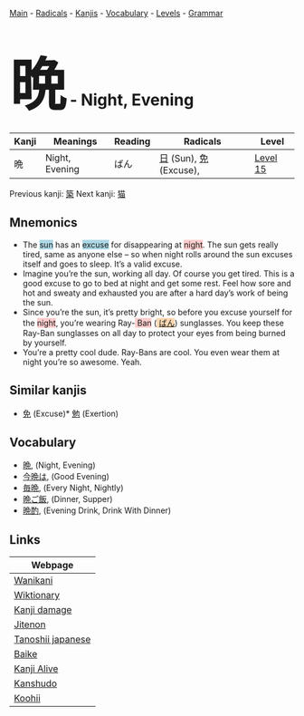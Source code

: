 <style> bigfont {font-size: 100px}</style>
[Main](../README.md) -
[Radicals](../radicals.md) -
[Kanjis](../kanjis.md) -
[Vocabulary](../vocabulary.md) -
[Levels](../levels.md) -
[Grammar](../grammar.md)
# <bigfont> 晩</bigfont> - Night, Evening 

| Kanji | Meanings | Reading | Radicals | Level |
| --- | --- | --- | --- | --- |
| 晩 | Night, Evening | ばん | [日](../radicals/日.md) (Sun), [免](../radicals/免.md) (Excuse),  | [Level 15](../levels/wk_level15.md) |

Previous kanji: [築](築.md) Next kanji: [猫](猫.md) 

## Mnemonics
 * The <span style="background-color:#ADD8E6"> sun</span> has an <span style="background-color:#ADD8E6"> excuse</span> for disappearing at <span style="background-color:#ffcccb"> night</span>. The sun gets really tired, same as anyone else – so when night rolls around the sun excuses itself and goes to sleep. It’s a valid excuse.
* Imagine you’re the sun, working all day. Of course you get tired. This is a good excuse to go to bed at night and get some rest. Feel how sore and hot and sweaty and exhausted you are after a hard day’s work of being the sun.
* Since you’re the sun, it’s pretty bright, so before you excuse yourself for the <span style="background-color:#ffcccb"> night</span>, you’re wearing Ray-<span style="background-color:#ffcccb"> Ban</span> (<span style="background-color:#fed8b1"> [ばん](https://jisho.org/search/ばん)</span>) sunglasses. You keep these Ray-Ban sunglasses on all day to protect your eyes from being burned by yourself.
* You’re a pretty cool dude. Ray-Bans are cool. You even wear them at night you’re so awesome. Yeah.


## Similar kanjis
 * [免](免.md) (Excuse)* [勉](勉.md) (Exertion)


## Vocabulary
 * [晩](../vocabulary/晩.md), (Night, Evening)
* [今晩は](../vocabulary/晩.md), (Good Evening)
* [毎晩](../vocabulary/晩.md), (Every Night, Nightly)
* [晩ご飯](../vocabulary/晩.md), (Dinner, Supper)
* [晩酌](../vocabulary/晩.md), (Evening Drink, Drink With Dinner)



## Links 

| Webpage |
| --- |
| [Wanikani          ](https://www.wanikani.com/kanji/晩) |
| [Wiktionary        ](https://en.wiktionary.org/wiki/晩) |
| [Kanji damage      ](http://www.kanjidamage.com/kanji/search?utf8=✓&q=晩) |
| [Jitenon           ](https://jitenon.com/kanji/晩) |
| [Tanoshii japanese ](https://www.tanoshiijapanese.com/dictionary/kanji.cfm?k=晩) |
| [Baike             ](https://baike.baidu.com/item/晩) |
| [Kanji Alive       ](https://app.kanjialive.com/晩) |
| [Kanshudo          ](https://www.kanshudo.com/searchmn?q=晩) |
| [Koohii            ](https://kanji.koohii.com/study/kanji/晩) |
